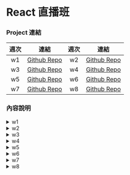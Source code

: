 # React 直播班

### Project 連結

| 週次 |                             連結                             | 週次 |                         連結                         |
| :--: | :----------------------------------------------------------: | :--: | :--------------------------------------------------: |
|  w1  |    [Github Repo](https://github.com/yuyeh1212/ReactTask)     |  w2  | [Github Repo](https://github.com/yuyeh1212/React_hw) |
|  w3  | [Github Repo](https://github.com/yuyeh1212/React_hw_project) |  w4  | [Github Repo](https://github.com/yuyeh1212/react_w4) |
|  w5  |     [Github Repo](https://github.com/yuyeh1212/react_w5)     |  w6  | [Github Repo](https://github.com/yuyeh1212/react_w6) |
|  w7  |     [Github Repo](https://github.com/yuyeh1212/react_w7)     |  w8  |  [Github Repo](https://github.com/yuyeh1212/C02_QT)  |

### 內容說明

<details>
<summary>w1</summary>

1.關注點分離  
2.設計模式  
3.React 初始化

</details>

<details>
<summary>w2</summary>

1.React 的運行  
2.Promise  
3.RESTful API

</details>

<details>
<summary>w3</summary>

1.JS 傳參考特性  
2.useEffect

</details>

<details>
<summary>w4</summary>

1.React 元件  
2.life cycle

</details>

<details>
<summary>w5</summary>

1.React Hook Form 表單驗證實作  
2.外部套件整合與運用

</details>

<details>
<summary>w6</summary>

1.React Router  
2.Vite

</details>

<details>
<summary>w7</summary>

1.示範後台製作  
2.最終作業規劃技巧 User Story、素材搜集
3.Redux toolkit

</details>

<details>
<summary>w8</summary>

1.面試作品

## </details>
